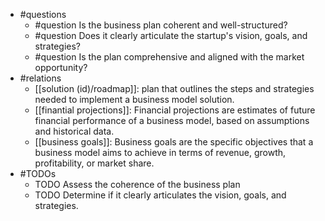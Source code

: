 - #questions
	- #question Is the business plan coherent and well-structured?
	- #question Does it clearly articulate the startup's vision, goals, and strategies?
	- #question Is the plan comprehensive and aligned with the market opportunity?
- #relations
	- [[solution (id)/roadmap]]: plan that outlines the steps and strategies needed to implement a business model solution.
	- [[finantial projections]]: Financial projections are estimates of future financial performance of a business model, based on assumptions and historical data.
	- [[business goals]]: Business goals are the specific objectives that a business model aims to achieve in terms of revenue, growth, profitability, or market share.
- #TODOs
	- TODO Assess the coherence of the business plan
	- TODO  Determine if it clearly articulates the vision, goals, and strategies.











